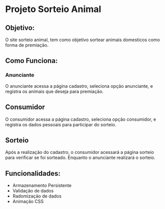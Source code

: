


# Projeto Sorteio Animal

## Objetivo:
O site sorteio animal, tem como objetivo sortear animais domesticos como forma de premiação.

## Como Funciona:

### Anunciante
O anunciante acessa a página cadastro, seleciona opção anunciante, e registra os animais que deseja para premiação.

## Consumidor
O consumidor acessa a página cadastro, seleciona opção consumidor, e registra os dados pessoais para participar do sorteio.

## Sorteio
Após a realização do cadastro, o consumidor acessará a página sorteio para verificar se foi sorteado. Enquanto o anunciante realizará o sorteio.


## Funcionalidades:
- Armazenamento Persistente
- Validação de dados
- Radomização de dados
- Animação CSS
